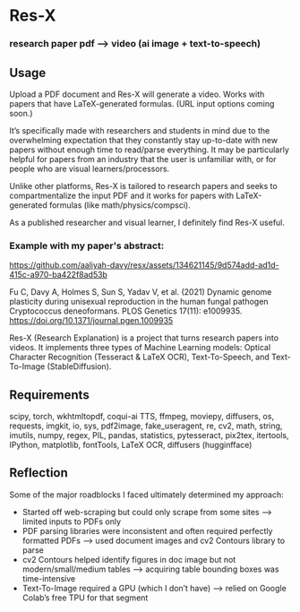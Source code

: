 # Res-X
### research paper pdf ——> video (ai image + text-to-speech)

## Usage
Upload a PDF document and Res-X will generate a video. Works with papers that have LaTeX-generated formulas. (URL input options coming soon.)

It’s specifically made with researchers and students in mind due to the overwhelming expectation that they constantly stay up-to-date with new papers without enough time to read/parse everything. It may be particularly helpful for papers from an industry that the user is unfamiliar with, or for people who are visual learners/processors.

Unlike other platforms, Res-X is tailored to research papers and seeks to compartmentalize the input PDF and it works for papers with LaTeX-generated formulas (like math/physics/compsci).

As a published researcher and visual learner, I definitely find Res-X useful.

### Example with my paper's abstract:
https://github.com/aaliyah-davy/resx/assets/134621145/9d574add-ad1d-415c-a970-ba422f8ad53b

Fu C, Davy A, Holmes S, Sun S, Yadav V, et al. (2021) Dynamic genome plasticity during unisexual reproduction in the human fungal pathogen Cryptococcus deneoformans. PLOS Genetics 17(11): e1009935. https://doi.org/10.1371/journal.pgen.1009935 


Res-X (Research Explanation) is a project that turns research papers into videos. It implements three types of Machine Learning models: Optical Character Recognition (Tesseract & LaTeX OCR), Text-To-Speech, and Text-To-Image (StableDiffusion). 

## Requirements
scipy, torch, wkhtmltopdf, coqui-ai TTS, ffmpeg, moviepy, diffusers, os, requests, imgkit, io, sys, pdf2image, fake_useragent, re, cv2, math, string, imutils, numpy, regex, PIL, pandas, statistics, pytesseract, pix2tex, itertools, IPython, matplotlib, fontTools, LaTeX OCR, diffusers (hugginfface)

## Reflection
Some of the major roadblocks I faced ultimately determined my approach:
- Started off web-scraping but could only scrape from some sites —> limited inputs to PDFs only
- PDF parsing libraries were inconsistent and often required perfectly formatted PDFs —> used document images and cv2 Contours library to parse
- cv2 Contours helped identify figures in doc image but not modern/small/medium tables —> acquiring table bounding boxes was time-intensive
- Text-To-Image required a GPU (which I don’t have) —> relied on Google Colab’s free TPU for that segment
